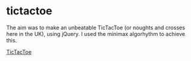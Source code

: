 # tictactoe

The aim was to make an unbeatable TicTacToe (or noughts and crosses here in the UK), using jQuery. I used the minimax algorhythm to achieve this.

[TicTacToe](https://0sumrich.github.io/tictactoe "TicTacToe")
